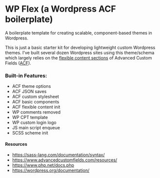 # WP Flex (a Wordpress ACF boilerplate)

A boilerplate template for creating scalable, component-based themes in Wordpress.

This is just a basic starter kit for developing lightweight custom Wordpress themes. I've built several dozen Wordpress sites using this theme/schema which largely relies on the [flexible content sections](https://www.advancedcustomfields.com/resources/flexible-content/) of Advanced Custom Fields ([ACF](https://www.advancedcustomfields.com)).

### Built-in Features:

- ACF theme options
- ACF JSON saves
- ACF custom stylesheet
- ACF basic components
- ACF flexible content init
- WP comments removed
- WP CPT template
- WP custom login logo
- JS main script enqueue
- SCSS scheme init

#### Resources

- https://sass-lang.com/documentation/syntax/
- https://www.advancedcustomfields.com/resources/
- https://www.php.net/docs.php
- https://wordpress.org/documentation/
